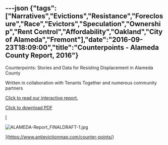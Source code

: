 ---json
{"tags":["Narratives","Evictions","Resistance","Foreclosure","Race","Evictors","Speculation","Ownership","Rent Control","Affordability","Oakland","City of Alameda","Fremont"],"date":"2016-09-23T18:09:00","title":"Counterpoints - Alameda County Report, 2016"}
---

Counterpoints: Stories and Data for Resisting Displacement in Alameda County

Written in collaboration with Tenants Together and numerous community partners

[Click to read our interactive report.](http://antievictionmapd.maps.arcgis.com/apps/Cascade/index.html?appid=53bb2678ff2d41ff8f287cb7e84a6f4d)

[Click to download PDF](http://www.antievictionmappingproject.net/ALAMEDA-Report.pdf)

[

![ALAMEDA-Report_FINALDRAFT-1.jpg](https://images.squarespace-cdn.com/content/v1/52b7d7a6e4b0b3e376ac8ea2/1514056158083-KD8WSQO1U4NOBDKFZD2L/ke17ZwdGBToddI8pDm48kCBWugf9-GJmMf3EL2BWKTV7gQa3H78H3Y0txjaiv_0fDoOvxcdMmMKkDsyUqMSsMWxHk725yiiHCCLfrh8O1z5QHyNOqBUUEtDDsRWrJLTmUJhYbF90H-5_X8RF95sdnlvNbl8uJR5usce9QMO7oyvNibQvkB-MycocIB2l3Ukg/ALAMEDA-Report_FINALDRAFT-1.jpg)

](https://www.antievictionmap.com/counter-points/)